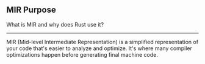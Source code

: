 ## MIR Purpose

What is MIR and why does Rust use it?

---

MIR (Mid-level Intermediate Representation) is a simplified representation of your code that's easier to analyze and optimize. It's where many compiler optimizations happen before generating final machine code.

